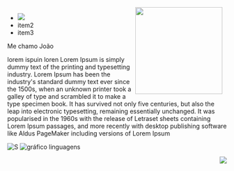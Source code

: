  <img align="right" src="https://github.com/shiro171/shiro171/assets/105444486/0285b221-fdb2-495a-b967-c416c1644c13" width="200" style="float: right; margin-right: 10px;">

    


 
  * [<img src="https://github.com/shiro171/shiro171/assets/105444486/beadf6ec-6ea9-4b28-8dae-c11fef7e0060" width="    ">](https://www.linkedin.com/in/joão-victor-ventura-9b6126240/)
  * item2
  * item3
 


  Me chamo João 

  lorem ispuin loren Lorem Ipsum is simply dummy text of the printing and typesetting industry. Lorem Ipsum has been the industry's standard dummy text ever since the 1500s, when an unknown printer took a galley of type and scrambled it to make a type specimen book.   It has survived not only five centuries, but also the leap into electronic typesetting, remaining essentially unchanged. It was popularised in the 1960s with the release of Letraset sheets containing Lorem Ipsum passages, and more recently with desktop publishing    software like Aldus PageMaker including versions of Lorem Ipsum
  
  ![S](https://github-readme-stats.vercel.app/api?username=shiro171)
  ![gráfico linguagens ](https://github-readme-stats.vercel.app/api/top-langs/?username=shiro171&layout=donut-vertical)    





 <img src=https://github.com/shiro171/shiro171/assets/105444486/463e5a51-1f9d-4f12-a405-c4862eb7c816 style="float: right; ">
